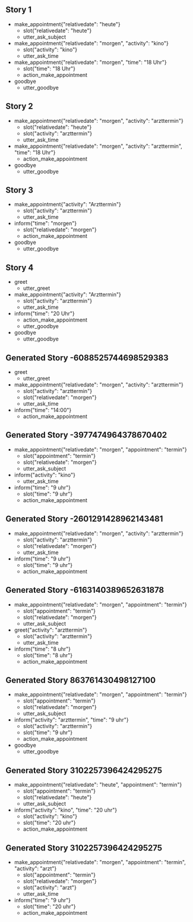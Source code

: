 ## Story 1
* make_appointment{"relativedate": "heute"}    
    - slot{"relativedate": "heute"}
    - utter_ask_subject
* make_appointment{"relativedate": "morgen", "activity": "kino"}
    - slot{"activity": "kino"}
    - utter_ask_time
* make_appointment{"relativedate": "morgen", "time": "18 Uhr"}
    - slot{"time": "18 Uhr"}
    - action_make_appointment
* goodbye
    - utter_goodbye
    
## Story 2
* make_appointment{"relativedate": "morgen", "activity": "arzttermin"}    
    - slot{"relativedate": "heute"}
    - slot{"activity": "arzttermin"}
    - utter_ask_time
* make_appointment{"relativedate": "morgen", "activity": "arzttermin", "time": "18 Uhr"}
    - action_make_appointment
* goodbye
    - utter_goodbye
    
## Story 3
* make_appointment{"activity": "Arzttermin"}
    - slot{"activity": "arzttermin"}
    - utter_ask_time
* inform{"time": "morgen"}
    - slot{"relativedate": "morgen"}
    - action_make_appointment
* goodbye
    - utter_goodbye

## Story 4
* greet
    - utter_greet
* make_appointment{"activity": "Arzttermin"}
    - slot{"activity": "arzttermin"}
    - utter_ask_time
* inform{"time": "20 Uhr"}
    - action_make_appointment
    - utter_goodbye
* goodbye
    - utter_goodbye

## Generated Story -6088525744698529383
* greet
    - utter_greet
* make_appointment{"relativedate": "morgen", "activity": "arzttermin"}
    - slot{"activity": "arzttermin"}
    - slot{"relativedate": "morgen"}
    - utter_ask_time
* inform{"time": "14:00"}
    - action_make_appointment
    
## Generated Story -3977474964378670402
* make_appointment{"relativedate": "morgen", "appointment": "termin"}
    - slot{"appointment": "termin"}
    - slot{"relativedate": "morgen"}
    - utter_ask_subject
* inform{"activity": "kino"}
    - utter_ask_time
* inform{"time": "9 uhr"}
    - slot{"time": "9 uhr"}
    - action_make_appointment
 
 ## Generated Story -2601291428962143481
* make_appointment{"relativedate": "morgen", "activity": "arzttermin"}
    - slot{"activity": "arzttermin"}
    - slot{"relativedate": "morgen"}
    - utter_ask_time
* inform{"time": "9 uhr"}
    - slot{"time": "9 uhr"}
    - action_make_appointment
    
## Generated Story -6163140389652631878
* make_appointment{"relativedate": "morgen", "appointment": "termin"}
    - slot{"appointment": "termin"}
    - slot{"relativedate": "morgen"}
    - utter_ask_subject
* greet{"activity": "arzttermin"}
    - slot{"activity": "arzttermin"}
    - utter_ask_time
* inform{"time": "8 uhr"}
    - slot{"time": "8 uhr"}
    - action_make_appointment

## Generated Story 863761430498127100
* make_appointment{"relativedate": "morgen", "appointment": "termin"}
    - slot{"appointment": "termin"}
    - slot{"relativedate": "morgen"}
    - utter_ask_subject
* inform{"activity": "arzttermin", "time": "9 uhr"}
    - slot{"activity": "arzttermin"}
    - slot{"time": "9 uhr"}
    - action_make_appointment
* goodbye
    - utter_goodbye

## Generated Story 3102257396424295275
* make_appointment{"relativedate": "heute", "appointment": "termin"}
    - slot{"appointment": "termin"}
    - slot{"relativedate": "heute"}
    - utter_ask_subject
* inform{"activity": "kino", "time": "20 uhr"}
    - slot{"activity": "kino"}
    - slot{"time": "20 uhr"}
    - action_make_appointment
    
## Generated Story 3102257396424295275
* make_appointment{"relativedate": "morgen", "appointment": "termin", "activity": "arzt"}
    - slot{"appointment": "termin"}
    - slot{"relativedate": "morgen"}
    - slot{"activity": "arzt"}
    - utter_ask_time
* inform{"time": "9 uhr"}
    - slot{"time": "20 uhr"}
    - action_make_appointment